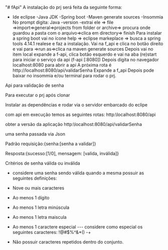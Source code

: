 "# fApi" 
A instalação do prj será feita da seguinte forma:
- Ide eclipse
-Java JDK
-Spring boot
-Maven generate sources
-Insommia
No prompt digita: Java -version
-extrai ele => file =>import=>general=>projects from folder or archive=> procura onde guardou a pasta com o arquivo=>clica em directory=> finish
Para instalar a spring boot vai no ícone help => eclipse markeplace => busca a spring tools 4.14.1 realese e faz a instalação.
Vai na f_api e clica no botão direito e vai para =>run as=>clica na maven generate sources
Depois vai no item local expande a f-api, clica botão esquerdo e vai na aba (re)start para iniciar o serviço da api (f-api [:8080])
Depois digita no navegador localhost:8080 para abrir a api
A próxima rota é http://localhost:8080/api/validarSenha
Expande a f_api
Depois pode baixar no insommia e/ou terminal para rodar o prj.

Api para validação de senha

Para executar o prj após clonar 

Instalar as dependências e rodar via o servidor embarcado do eclipe 

com api em execução temos as seguintes rotas: http:\\localhost:8080/api 

obter a versão da aplicação http:\\localhost:8080/api/validarSenha  

uma senha passada via Json

Padrão requisição:{senha:[senha a validar]}

Resposta:{sucesso:[1/0], mensagem: [valida, inválida]}

Critérios de senha válida ou inválida
- considere uma senha sendo válida quando a mesma possuir as seguintes definições:
- Nove ou mais caracteres
- Ao menos 1 dígito
- Ao menos 1 letra minúscula
- Ao menos 1 letra maiscula
- Ao menos 1 caractere especial
--- considere como especial os seguintes caracteres: !@#$%^&*() -+

- Não possuir caracteres repetidos dentro do conjunto.



